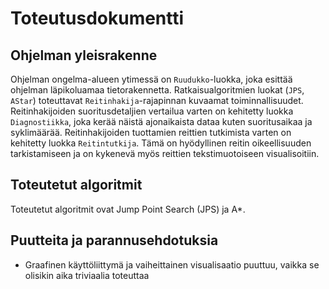 # Toteutusdokumentti

## Ohjelman yleisrakenne

Ohjelman ongelma-alueen ytimessä on `Ruudukko`-luokka, joka esittää ohjelman
läpikoluamaa tietorakennetta. Ratkaisualgoritmien luokat (`JPS`, `AStar`)
toteuttavat `Reitinhakija`-rajapinnan kuvaamat toiminnallisuudet.
Reitinhakijoiden suoritusdetaljien vertailua varten on kehitetty luokka
`Diagnostiikka`, joka kerää näistä ajonaikaista dataa kuten suoritusaikaa ja
syklimäärää. Reitinhakijoiden tuottamien reittien tutkimista varten on
kehitetty luokka `Reitintutkija`. Tämä on hyödyllinen reitin oikeellisuuden
tarkistamiseen ja on kykenevä myös reittien tekstimuotoiseen visualisoitiin.

## Toteutetut algoritmit

Toteutetut algoritmit ovat Jump Point Search (JPS) ja A\*.

## Puutteita ja parannusehdotuksia

- Graafinen käyttöliittymä ja vaiheittainen visualisaatio puuttuu, vaikka se
  olisikin aika triviaalia toteuttaa
